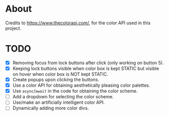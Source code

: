 # About

Credits to https://www.thecolorapi.com/, for the color API used in this project.

# TODO

- [x] Removing focus from lock buttons after click (only working on button 5).
- [x] Keeping lock buttons visible when color box is kept STATIC but visible on hover when color box is NOT kept STATIC.
- [x] Create popups upon clicking the buttons.
- [x] Use a color API for obtaining aesthetically pleasing color palettes.
- [x] Use `async`/`await` in the code for obtaining the color scheme.
- [ ] Add a dropdown for selecting the color scheme.
- [ ] Use/make an artificially intelligent color API.
- [ ] Dynamically adding more color divs.
